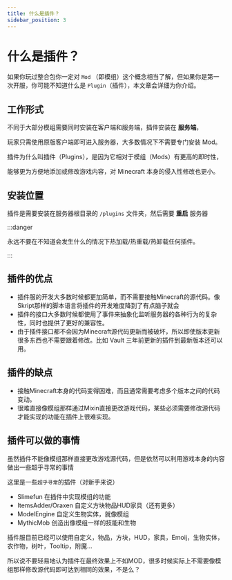 ```yaml
---
title: 什么是插件？
sidebar_position: 3
---
```


# 什么是插件？

如果你玩过整合包你一定对 `Mod` （即模组）这个概念相当了解，但如果你是第一次开服，你可能不知道什么是 `Plugin`（插件），本文章会详细为你介绍。

## 工作形式

不同于大部分模组需要同时安装在客户端和服务端，插件安装在 **服务端**，

玩家只需使用原版客户端即可进入服务器，大多数情况下不需要专门安装 Mod。

插件为什么叫插件（Plugins），是因为它相对于模组（Mods）有更高的即时性，

能够更为方便地添加或修改游戏内容，对 Minecraft 本身的侵入性修改也更小。

## 安装位置

插件是需要安装在服务器根目录的 `/plugins` 文件夹，然后需要 **重启** 服务器

:::danger

永远不要在不知道会发生什么的情况下热加载/热重载/热卸载任何插件。

:::

## 插件的优点

* 插件服的开发大多数时候都更加简单，而不需要接触Minecraft的源代码。像Skript那样的脚本语言将插件的开发难度降到了有点脑子就会
* 插件的接口大多数时候都使用了事件来抽象化监听服务器的各种行为的复杂性，同时也提供了更好的兼容性。
* 由于插件接口都不会因为Minecraft源代码更新而被破坏，所以即使版本更新很多东西也不需要跟着修改。比如 Vault 三年前更新的插件到最新版本还可以用。

## 插件的缺点

* 接触Minecraft本身的代码变得困难，而且通常需要考虑多个版本之间的代码变动。
* 很难直接像模组那样通过Mixin直接更改游戏代码，某些必须需要修改源代码才能实现的功能在插件上很难实现。

## 插件可以做的事情

虽然插件不能像模组那样直接更改游戏源代码，但是依然可以利用游戏本身的内容做出一些超乎寻常的事情

这里是一些`超乎寻常`的插件（对新手来说）

* Slimefun 在插件中实现模组的功能
* ItemsAdder/Oraxen 自定义方块物品HUD家具（还有更多）
* ModelEngine 自定义生物实体，就像模组
* MythicMob 创造出像模组一样的技能和生物

插件服目前已经可以使用自定义，物品，方块，HUD，家具，Emoij，生物实体，农作物，树叶，Tooltip，附魔...

所以说不要轻易地认为插件在最终效果上不如MOD，很多时候实际上不需要像模组那样修改源代码即可达到相同的效果，不是么？

